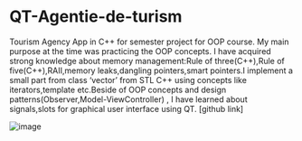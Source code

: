 # QT-Agentie-de-turism

 Tourism Agency App in C++ for semester project for OOP course. My main purpose at the time was practicing the OOP concepts. I have acquired strong knowledge about memory management:Rule of three(C++),Rule of five(C++),RAII,memory leaks,dangling pointers,smart pointers.I implement a small part from class ‘vector’ from STL C++ using concepts like iterators,template etc.Beside of OOP concepts and design patterns(Observer,Model-ViewController) , I have learned about signals,slots for graphical user interface using QT. [github link]

![image](https://user-images.githubusercontent.com/30391543/222966932-6079bd7d-982a-45f0-8efb-689ac7b9636f.png)
